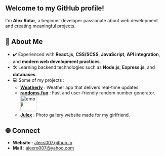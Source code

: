 ## Welcome to my GitHub profile! 

I'm **Alex Rotar**, a beginner developer passionate about web development and creating meaningful projects.  

## 🔎 About Me  
- ✔️ Experienced with **React.js**, **CSS/SCSS**, **JavaScript**, **API integration**, and **modern web development practices**.
- 🛠  Learning backend technologies such as **Node.js**, **Express.js**, and **databases**.    
- 💻 Some of my projects :  
  - **[Weatherly](https://github.com/alecs007/weatherly)** : Weather app that delivers real-time updates.
  - **[randoms.fun](https://github.com/alecs007/randoms.fun)** : Fast and user-friendly random number generator.                    <img src="https://media2.giphy.com/media/v1.Y2lkPTc5MGI3NjExdW9uNTJienIxazFxb244eWlkdWdqeTNydW8zcWlpdXhkeXRlZjRkMCZlcD12MV9pbnRlcm5hbF9naWZfYnlfaWQmY3Q9cw/0TtX2qqpxp3pIafzio/giphy.gif" alt="emoji" height="50" width="50"/>
  - **[Julex](https://github.com/alecs007/julex)** : Photo gallery website made for my girlfriend.

## 🌐 Connect  
- **Website** : [alecs007.github.io](https://alecs007.github.io)
- **Mail** : alexro007@yahoo.com


